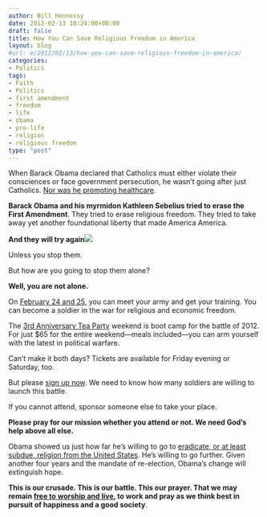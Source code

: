 ```yaml
---
author: Bill Hennessy
date: 2012-02-13 10:24:00+00:00
draft: false
title: How You Can Save Religious Freedom in America
layout: blog
#url: e/2012/02/13/how-you-can-save-religious-freedom-in-america/
categories:
- Politics
tags:
- Faith
- Politics
- first amendment
- freedom
- life
- obama
- pro-life
- religion
- religious freedom
type: "post"
---
```


When Barack Obama declared that Catholics must either violate their consciences or face government persecution, he wasn’t going after just Catholics. [Nor was he promoting healthcare](https://hennessysview.com/political-science/obamas-war-on-catholics-has-nothing-to-do-with-healthcare/). 

**Barack Obama and his myrmidon Kathleen Sebelius tried to erase the First Amendment**. They tried to erase religious freedom. They tried to take away yet another foundational liberty that made America America.

**And they will try again![![](https://www.jewishjournal.com/images/bloggers_auto/religious_freedom2.jpg)
](https://www.jewishjournal.com/bloggish/item/washingtons_letter_on_religious_freedom_not_so_free_20111122/)**

Unless you stop them. 

But how are you going to stop them alone?

**Well, you are not alone.**

On [February 24 and 25](https://3rdanniversaryteaparty.eventbrite.com/), you can meet your army and get your training. You can become a soldier in the war for religious and economic freedom.

The [3rd Anniversary Tea Party](https://3rdanniversaryteaparty.eventbrite.com/) weekend is boot camp for the battle of 2012. For just $65 for the entire weekend—meals included—you can arm yourself with the latest in political warfare. 

Can’t make it both days? Tickets are available for Friday evening or Saturday, too. 

But please [sign up now](https://3rdanniversaryteaparty.eventbrite.com/). We need to know how many soldiers are willing to launch this battle. 

If you cannot attend, sponsor someone else to take your place. 

**Please pray for our mission whether you attend or not. We need God’s help above all else.**

Obama showed us just how far he’s willing to go to [eradicate, or at least subdue, religion from the United States](https://www.ocregister.com/opinion/church-339789-one-catholic.html). He’s willing to go further. Given another four years and the mandate of re-election, Obama’s change will extinguish hope.

**This is our crusade. This is our battle. This our prayer. That we may remain [free to worship and live](https://www.jewishjournal.com/bloggish/item/washingtons_letter_on_religious_freedom_not_so_free_20111122/), to work and pray as we think best in pursuit of happiness and a good society**.
